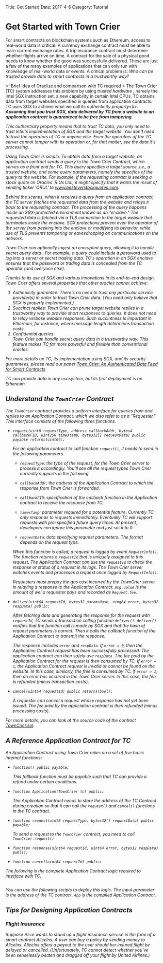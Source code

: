 Title: Get Started
Date: 2017-4-6
Category: Tutorial


# Get Started with Town Crier

For smart contracts on blockchain systems such as Ethereum, access to real-world data is critical.
A currency exchange contract must be able to learn current exchange rates.
A trip insurance contract must determine whether flights arrive on time.
A contract for the sale of a physical good needs to know whether the good was successfully delivered.
These are just a few of the many examples of applications that can only run with knowledge of real-world data or events.
A critical problem is: <i> Who can be trusted provide data to smart contracts in a trustworthy way? </i>

<! Brief idea of Oraclize and comparison with TC required >
The Town Crier (TC) system addresses this problem by using <i> trusted hardware </i>, namely the Intel SGX instruction set, a new capability in certain Intel CPUs. TC obtains data from target websites specified in queries from application contracts. TC uses SGX to achieve what we call its <i>authenticity property<\i>. <b> Assuming that you trust SGX, data delivered by TC from a website to an application contract is guaranteed to be free from tampering.</b>

This authenticity property means that to trust TC data, you only need to trust Intel's implementation of SGX and the target website. You don't need to trust the operators of TC or anyone else. Even the operators of the TC server cannot tamper with its operation or, for that matter, see the data it's processing. 

Using Town Crier is simple. To obtain data from a target website, an application contract sends a query to the Town Crier Contract, which serves as a front end for TC. This query specifies a target source, i.e., a trusted website, and some query parameters, namely the specifics of the query to the website. For example, if the requesting contract is seeking a stock quote on Oracles 'R Us Ltd., it might specify that it wants the result of sending ticker 'ORUL' to www.besteverstockquotes.com. 

Behind the scenes, when it receives a query from an application contract, the TC server fetches the requested data from the website and relays it back to the requesting contract.
The processing of the query happens inside an SGX-protected environment known as an "enclave." The requested data is fetched via a TLS connection to the target website that terminates inside the enclave. SGX protections prevent even the operator of the server from peeking into the enclave or modifying its behavior, while use of TLS prevents tampering or eavesdropping on communications on the network. 

Town Crier can optionally ingest an <i>encrypted</i> query, allowing it to handle <i> secret query data </i>. For example, a query could include a password used to log into a server or secret trading data. TC's operation in an SGX enclave ensures that the password or trading data is concealed from the TC operator (and everyone else).

Thanks to its use of SGX and various innovations in its end-to-end design, Town Crier offers several properties that other oracles cannot achieve:

<ol>
  <li>Authenicity guarantee: There's no need to trust any particular service provider(s) in order to trust Town Crier data. (You need only believe that SGX is properly implemented.) </li>
  <li>Succinct replies: Town Crier can prune target website replies in a trustworthy way to provide short responses to queries. It does not need to relay verbose website responses. Such succintness is important in Ethereum, for instance, where message length determines transaction costs. </li>
  <li>Confidential queries:</li> Town Crier can handle <i> secret </i> query data in a trustworthy way. This feature makes TC far more powerful and flexible than conventional oracles.
</ol>

For more details on TC, its implementation using SGX, and its security guarantees, please read our paper [Town Crier: An Authenticated Data Feed for Smart Contracts].

TC can provide data in any ecosystem, but its first deployment is on Ethereum.

## Understand the ```TownCrier``` Contract

The ```TownCrier``` contract provides a uniform interface for queries from and replies to an Application Contract, which we also refer to as a "Requester."
This interface consists of the following three functions.

* ```request(uint8 requestType, address callbackAddr, bytes4 callbackFID, uint256 timestamp, bytes32[] requestData) public payable returns(uint64);```

	For an application contract to call function ```request()```, it needs to send in the following parameters.
    
    - ```requestType```: the type of the request, for the Town Crier server to process it accordingly. You'll see all the request types Town Crier currently supports in the following.
    
    - ```callbackAddr```: the address of the Application Contract to which the response from Town Crier is forwarded.
    
    - ```callbackFID```: specification of the callback function in the Application contract to receive the response from TC.
    
    - ```timestamp```: parameter required for a potential feature. Currently TC only responds to requests immediately. Eventually TC will support requests with pre-specified future query times. At present, developers can ignore this parameter and just set it to 0.
    
    - ```requestData```: data specifying request parameters. The format depends on the request type.

    When this function is called, a request is logged by event ```RequestInfo()```. The function returns a ```requestId``` that is uniquely assigned to this request. The Application Contract can use the ```requestId``` to check the response or status of a request in its logs. The Town Crier server watches events and processes a request once logged by ```RequestInfo()```. 
    
    Requesters must prepay the gas cost incurred by the TownCrier server in relaying a response to the Application Contract.
    ```msg.value``` is the amount of wei a requester pays and recorded as ```Request.fee```.
    
* ```deliver(uint64 requestId, bytes32 paramsHash, uing64 error, bytes32 respData) public;```
    
    After fetching data and generating the response for the request with ```requestId```, TC sends a transaction calling function ```deliver()```. 
    ```deliver()``` verifies that the function call is made by SGX and that the hash of request parameters is correct. Then it calls the callback function of the Application Contract to transmit the response. 
   
    The response includes ```error``` and ```respData```. If ```error = 0```, then the Application Contract request has been successfully processed. The application contract can then safely use ```respData```. The fee paid by the Application Contract for the request is then consumed by TC. If ```error = 1```, the Application Contract request is invalid or cannot be found on the website. In this case, similarly, the free is consumed by TC. If ```error > 1```, then an error has occured in the Town Crier server. In this case, the fee is refunded (minus transaction costs). 
    
* ```cancel(uint64 requestId) public returns(bool);```
    
    A requester can cancel a request whose response has not yet been issued. 
    The fee paid by the applciation contract is then refunded (minus processing costs). 

For more details, you can look at the source code of the contract [TownCrier.sol].

## A Reference Application Contract for TC

An Application Contract using Town Crier relies on a set of five basic internal functions:

* ```function() public payable;```

    This fallback function must be payable such that TC can provide a refund under certain conditions.
    
* ```function Application(TownCrier tc) public;```
    
    The Application Contract needs to store the address of the TC Contract during creation so that it can call the ```request()``` and ```cancel()``` functions in the TC contract.

* ```function request(uint8 requestType, bytes32[] requestData) public payable;```
    
    To send a request to the ```TownCrier``` contract, you need to call ```TownCrier.request()```

* ```function response(uint64 requestId, uint64 error, bytes32 respData) public;```



* ```function cancel(uint64 requestId) public;```


 
The following is the complete Application Contract logic required to interface with TC.
```
```
You can use the following scripts to deploy this logic. The input parameter is the address of the TC contract. ```App``` is the compiled Application Contract.




## Tips for Designing Application Contracts
### Flight Insurance
Suppose Alice wants to stand up a flight insurance service in the form of a smart contract AliceIns. A user can buy a policy by sending money to AliceIns. AliceIns offers a payout to the user should her insured flight be delayed or cancelled. (Unfortunately, TC cannot detect whether you've been senselessly beaten and dragged off your flight by United Airlines.)
```

```

[Town Crier: An Authenticated Data Feed for Smart Contracts]: https://eprint.iacr.org/2016/168.pdf
[TownCrier.sol]: https://github.com/bl4ck5un/Town-Crier/blob/master/Contracts/TownCrier.sol
[Application.sol]:
[FlightInsurance.sol]:

